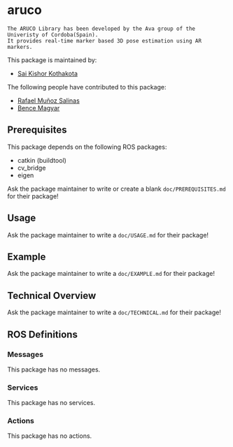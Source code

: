 # aruco


    The ARUCO Library has been developed by the Ava group of the Univeristy of Cordoba(Spain).
    It provides real-time marker based 3D pose estimation using AR markers.
  

This package is maintained by:
- [Sai Kishor Kothakota](mailto:sai.kishor@pal-robotics.com)

The following people have contributed to this package:
- [Rafael Muñoz Salinas](mailto:rmsalinas@uco.es)
- [Bence Magyar](mailto:bence.magyar@pal-robotics.com)

## Prerequisites

This package depends on the following ROS packages:
- catkin (buildtool)
- cv_bridge
- eigen

Ask the package maintainer to write or create a blank `doc/PREREQUISITES.md` for their package!

## Usage

Ask the package maintainer to write a `doc/USAGE.md` for their package!

## Example

Ask the package maintainer to write a `doc/EXAMPLE.md` for their package!

## Technical Overview

Ask the package maintainer to write a `doc/TECHNICAL.md` for their package!

## ROS Definitions

### Messages

This package has no messages.

### Services

This package has no services.

### Actions

This package has no actions.
